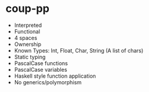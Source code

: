 # coup-pp
- Interpreted
- Functional
- 4 spaces
- Ownership
- Known Types: Int, Float, Char, String (A list of chars)
- Static typing
- PascalCase functions
- PascalCase variables
- Haskell style function application
- No generics/polymorphism
